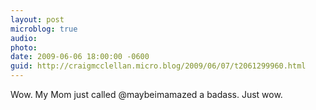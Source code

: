 ```yaml
---
layout: post
microblog: true
audio: 
photo: 
date: 2009-06-06 18:00:00 -0600
guid: http://craigmcclellan.micro.blog/2009/06/07/t2061299960.html
---
```

Wow. My Mom just called @maybeimamazed a badass. Just wow.
